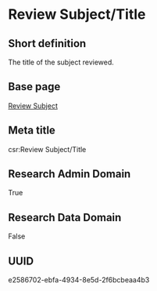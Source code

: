 # Review Subject/Title
## Short definition
The title of the subject reviewed.
## Base page
[Review Subject](https://github.com/EuroCRIS/CASRAI-Dictionairies/blob/main/Objects/Review%20Subject.md)
## Meta title
csr:Review Subject/Title
## Research Admin Domain
True
## Research Data Domain
False
## UUID
e2586702-ebfa-4934-8e5d-2f6bcbeaa4b3
